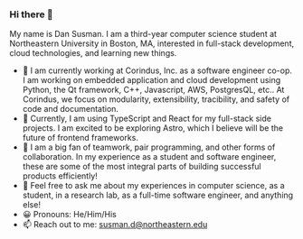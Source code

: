 ### Hi there 👋

My name is Dan Susman. I am a third-year computer science student at Northeastern University in Boston, MA, interested in full-stack development, cloud technologies, and learning new things.

- 🔭 I am currently working at Corindus, Inc. as a software engineer co-op. I am working on embedded application and cloud development using Python, the Qt framework, C++, Javascript, AWS, PostgresQL, etc.. At Corindus, we focus on modularity, extensibility, tracibility, and safety of code and documentation.
- 🌱 Currently, I am using TypeScript and React for my full-stack side projects. I am excited to be exploring Astro, which I believe will be the future of frontend frameworks.
- 👯 I am a big fan of teamwork, pair programming, and other forms of collaboration. In my experience as a student and software engineer, these are some of the most integral parts of building successful products efficiently!
- 💬 Feel free to ask me about my experiences in computer science, as a student, in a research lab, as a full-time software engineer, and anything else!
- 😀 Pronouns: He/Him/His
- 📫 Reach out to me: susman.d@northeastern.edu
